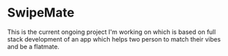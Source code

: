 # SwipeMate
This is the current ongoing project I'm working on which is based on full stack development of an app which helps two person to match their vibes and be a flatmate.
